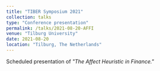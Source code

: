 ```yaml
---
title: "TIBER Symposium 2021"
collection: talks
type: "Conference presentation"
permalink: /talks/2021-08-20-AFFI
venue: "Tilburg University"
date: 2021-08-20
location: "Tilburg, The Netherlands"
---
```


Scheduled presentation of <i>"The Affect Heuristic in Finance."</i> 
